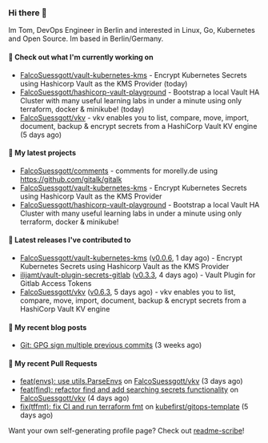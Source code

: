 ### Hi there 👋

Im Tom, DevOps Engineer in Berlin and interested in Linux, Go, Kubernetes and Open Source.
Im based in Berlin/Germany.

#### 👷 Check out what I'm currently working on

- [FalcoSuessgott/vault-kubernetes-kms](https://github.com/FalcoSuessgott/vault-kubernetes-kms) - Encrypt Kubernetes Secrets using Hashicorp Vault as the KMS Provider (today)
- [FalcoSuessgott/hashicorp-vault-playground](https://github.com/FalcoSuessgott/hashicorp-vault-playground) - Bootstrap a local Vault HA Cluster with many useful learning labs in under a minute using only terraform, docker &amp; minikube! (today)
- [FalcoSuessgott/vkv](https://github.com/FalcoSuessgott/vkv) - vkv enables you to list, compare, move, import, document, backup &amp; encrypt secrets from a HashiCorp Vault KV engine (5 days ago)

#### 🌱 My latest projects

- [FalcoSuessgott/comments](https://github.com/FalcoSuessgott/comments) - comments for morelly.de using https://github.com/gitalk/gitalk
- [FalcoSuessgott/vault-kubernetes-kms](https://github.com/FalcoSuessgott/vault-kubernetes-kms) - Encrypt Kubernetes Secrets using Hashicorp Vault as the KMS Provider
- [FalcoSuessgott/hashicorp-vault-playground](https://github.com/FalcoSuessgott/hashicorp-vault-playground) - Bootstrap a local Vault HA Cluster with many useful learning labs in under a minute using only terraform, docker &amp; minikube!

#### 🔭 Latest releases I've contributed to

- [FalcoSuessgott/vault-kubernetes-kms](https://github.com/FalcoSuessgott/vault-kubernetes-kms) ([v0.0.6](https://github.com/FalcoSuessgott/vault-kubernetes-kms/releases/tag/v0.0.6), 1 day ago) - Encrypt Kubernetes Secrets using Hashicorp Vault as the KMS Provider
- [ilijamt/vault-plugin-secrets-gitlab](https://github.com/ilijamt/vault-plugin-secrets-gitlab) ([v0.3.3](https://github.com/ilijamt/vault-plugin-secrets-gitlab/releases/tag/v0.3.3), 4 days ago) - Vault Plugin for Gitlab Access Tokens
- [FalcoSuessgott/vkv](https://github.com/FalcoSuessgott/vkv) ([v0.6.3](https://github.com/FalcoSuessgott/vkv/releases/tag/v0.6.3), 5 days ago) - vkv enables you to list, compare, move, import, document, backup &amp; encrypt secrets from a HashiCorp Vault KV engine

#### 📜 My recent blog posts

- [Git: GPG sign multiple previous commits](https://morelly.de/post/20240328_git_gpg_sign_commits/) (3 weeks ago)

#### 🔨 My recent Pull Requests

- [feat(envs): use utils.ParseEnvs](https://github.com/FalcoSuessgott/vkv/pull/238) on [FalcoSuessgott/vkv](https://github.com/FalcoSuessgott/vkv) (3 days ago)
- [feat(find): refactor find and add searching secrets functionality](https://github.com/FalcoSuessgott/vkv/pull/237) on [FalcoSuessgott/vkv](https://github.com/FalcoSuessgott/vkv) (4 days ago)
- [fix(tffmt): fix CI and run terraform fmt](https://github.com/kubefirst/gitops-template/pull/744) on [kubefirst/gitops-template](https://github.com/kubefirst/gitops-template) (5 days ago)

Want your own self-generating profile page? Check out [readme-scribe](https://github.com/muesli/readme-scribe)!